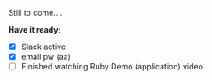 Still to come....

**Have it ready:**

-   [x] Slack active
-   [x] email pw (aa)
-   [ ] Finished watching Ruby Demo (application) video
